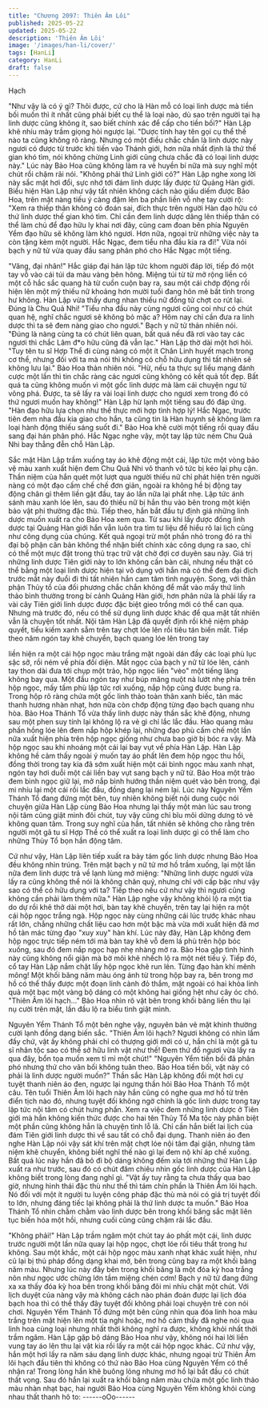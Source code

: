 ```yaml
---
title: "Chương 2097: Thiên Âm Lôi"
published: 2025-05-22
updated: 2025-05-22
description: 'Thiên Âm Lôi'
image: '/images/han-li/cover/'
tags: [HanLi]
category: HanLi
draft: false
---
```


Hạch

"Như vậy là có ý gì? Thôi được, cứ cho là Hàn mỗ có loại linh
dược mà tiền bối muốn thì ít nhất cũng phải biết cụ thể là loại nào,
dù sao trên người tại hạ linh dược cũng không ít, sao biết chính
xác để cấp cho tiền bối?" Hàn Lập khẽ nhíu mày trầm giọng hỏi
ngược lại.
"Dược tính hay tên gọi cụ thể thế nào ta cũng không rõ ràng.
Nhưng có một điều chắc chắn là linh dược này ngươi có được từ
trước khi tiến vào Thánh giới, hơn nữa nhất định là thứ thế gian
khó tìm, nói không chừng Linh giới cũng chưa chắc đã có loại linh
dược này." Lúc này Bảo Hoa cũng không làm ra vẻ huyền bí nữa
mà suy nghĩ một chút rồi chậm rãi nói.
"Không phải thứ Linh giới có?" Hàn Lập nghe xong lời này sắc
mặt hơi đổi, sực nhớ tới đám linh dược lấy được từ Quảng Hàn
giới.
Biểu hiện Hàn Lập như vậy tất nhiên không cách nào giấu diếm
được Bảo Hoa, trên mặt nàng tiếu ý càng đậm lên ba phần liền vỗ
nhẹ tay cười rộ:
"Xem ra thiếp thân không có đoán sai, đích thực trên người Hàn
đạo hữu có thứ linh dược thế gian khó tìm. Chỉ cần đem linh dược
dâng lên thiếp thân có thể làm chủ để đạo hữu ly khai nơi đây,
cũng cam đoan bên phía Nguyên Yểm đạo hữu sẽ không làm khó
ngươi. Hơn nữa, ngoại trừ những việc này ta còn tặng kèm một
người. Hắc Ngạc, đem tiểu nha đầu kia ra đi!"
Vừa nói bạch y nữ tử vừa quay đầu sang phân phó cho Hắc Ngạc
một tiếng.

"Vâng, đại nhân!"
Hắc giáp đại hán lập tức khom người đáp lời, tiếp đó một tay vỗ
vào cái túi da màu vàng bên hông.
Miệng túi từ từ mở rộng liền có một cỗ hắc sắc quang hà từ cuồn
cuộn bay ra, sau một cái chớp động rồi hiện lên một mỹ thiếu nữ
khoảng hơn mười tuổi đang hôn mê bất tỉnh trong hư không.
Hàn Lập vừa thấy dung nhan thiếu nữ đồng tử chợt co rút lại.
Đúng là Chu Quả Nhi!
"Tiểu nha đầu này cùng ngươi cũng coi như có chút quan hệ, nghĩ
chắc ngươi sẽ không bỏ mặc a? Hôm nay chỉ cần đưa ra linh
dược thì ta sẽ đem nàng giao cho ngươi." Bạch y nữ tử thản
nhiên nói.
"Đúng là nàng cùng ta có chút liên quan, bất quá nếu đã rơi vào
tay các ngươi thì chắc Lâm đ*o hữu cũng đã vẫn lạc." Hàn Lập
thờ dài một hơi hỏi.
"Tuy tên tu sĩ Hợp Thể đi cùng nàng có một ít Chân Linh huyết
mạch trong cơ thể, nhưng đối với ta mà nói thì không có chỗ hữu
dụng thì tất nhiên sẽ không lưu lại." Bảo Hoa thản nhiên nói.
"Hừ, nếu ta thực sự liều mạng đánh cược một lần thì tin chắc ràng
các ngươi cũng không có kết quả tốt đẹp. Bất quá ta cũng không
muốn vì một gốc linh dược mà làm cái chuyện ngư tử võng phá.
Được, ta sẽ lấy ra vài loại linh dược cho ngươi xem trong đó có
thứ ngươi muốn hay không!" Hàn Lập hừ lạnh một tiếng sau đó
đáp ứng.
"Hàn đạo hữu lựa chọn như thế thực mới hợp tình hợp lý! Hắc
Ngạc, trước tiên đem nha đầu kia giao cho hắn, ta cũng tin là Hàn
huynh sẽ không làm ra loại hành động thiếu sáng suốt đi." Bảo
Hoa khẽ cười một tiếng rồi quay đầu sang đại hán phân phó.
Hắc Ngạc nghe vậy, một tay lập tức ném Chu Quả Nhi bay thẳng
đễn chỗ Hàn Lập.

Sắc mặt Hàn Lập trầm xuống tay áo khẽ động một cái, lập tức
một vòng bảo vệ màu xanh xuất hiện đem Chu Quả Nhi vô thanh
vô tức bị kéo lại phụ cận.
Thần niệm của hắn quét một lượt qua người thiếu nữ chỉ phát
hiện trên người nàng có một đạo cấm chế chế đơn giản, ngoài ra
không hề bị động tay động chân gì thêm liền gật đầu, tay áo lần
nữa lại phất nhẹ.
Lập tức ánh sánh màu xanh lóe lên, sau đó thiếu nữ bị hắn thu
vào bên trong một kiện bảo vật phi thường đặc thù.
Tiếp theo, hắn bắt đầu tự định giá những linh dược muốn xuất ra
cho Bảo Hoa xem qua.
Từ sau khi lấy được đống linh dược tại Quảng Hàn giới hắn vẫn
luôn tra tìm tư liệu để hiểu rõ lai lịch cũng như công dụng của
chúng.
Kết quả ngoại trừ một phần nhỏ trong đó ra thì đại bộ phận căn
bản không thể nhận biết chính xác công dụng ra sao, chỉ có thể
một mực đặt trong thủ trạc trữ vật chờ đợi cơ duyên sau này.
Giá trị những linh dược Tiên giới này to lớn không cần bàn cãi,
nhưng nếu thật có thể bằng một loại linh dược hiện tại vô dụng
với hắn mà có thể đem đại địch trước mắt này đuổi đi thì tất nhiên
hắn cam tâm tình nguyện.
Song, với thân phận Thủy tổ của đối phương chắc chắn không để
mắt vào mấy thứ linh thảo bình thường trong bí cảnh Quảng Hàn
giới, hơn phân nửa là phải lấy ra vài cây Tiên giới linh dược được
đặc biệt gieo trồng mới có thể can qua. Nhưng mà trước đó, nếu
có thể sử dụng linh dược khác để qua mặt tất nhiên vẫn là
chuyện tốt nhất.
Nội tâm Hàn Lập đã quyết định rồi khẽ niệm pháp quyết, tiểu kiếm
xanh sẫm trên tay chợt lóe lên rồi tiêu tán biến mất.
Tiếp theo năm ngón tay khẽ chuyển, bạch quang lóe lên trong tay

liền hiện ra một cái hộp ngọc màu trắng mặt ngoài dán đầy các
loại phù lục sặc sỡ, rồi ném về phía đốí diện.
Mắt ngọc của bạch y nữ tử lóe lên, cánh tay thon dài đưa tới chụp
một trảo, hộp ngọc liền "vèo" một tiếng lăng không bay qua.
Một đầu ngón tay như búp măng nuột nà lướt nhẹ phía trên hộp
ngọc, mấy tấm phù lập tức rơi xuống, nắp hộp cũng được bung
ra.
Trong hộp rõ ràng chứa một gốc linh thảo toàn thân xanh biếc, tản
mác thanh hương nhàn nhạt, hơn nữa còn chớp động từng đạo
bạch quang nhu hòa.
Bảo Hoa Thánh Tổ vừa thấy linh dược này thần sắc khẽ động,
nhưng sau một phen suy tính lại không lộ ra vẻ gì chỉ lắc lắc đầu.
Hào quang màu phấn hồng lóe lên đem nắp hộp khép lại, những
đạo phù cấm chế một lần nữa xuất hiện phía trên hộp ngọc giống
như chưa bao giờ bị bóc ra vậy.
Mà hộp ngọc sau khi nhoáng một cái lại bay vụt về phía Hàn Lập.
Hàn Lập không hề cảm thấy ngoài ý muốn tay áo phất lên đem
hộp ngọc thu hồi, đồng thời trong tay kia đã sớm xuất hiện một cái
bình ngọc màu xanh nhạt, ngón tay hơi duỗi một cái liền bay vụt
sang bạch y nữ tử.
Bảo Hoa một trảo đem bình ngọc giữ lại, mở nắp bình hướng
thần niệm quét vào bên trong, đại mi nhíu lại một cái rồi lắc đầu,
đồng dạng lại ném lại.
Lúc này Nguyên Yểm Thánh Tổ đang đứng một bên, tuy nhiên
không biết nội dung cuộc nói chuyện giữa Hàn Lập cùng Bảo Hoa
nhưng lại thấy một màn lúc sau trong nội tâm cũng giật mình đôi
chút, tuy vậy cũng chỉ bĩu môi dửng dưng tỏ vẻ không quan tâm.
Trong suy nghĩ của hắn, tất nhiên sẽ không cho rằng trên người
một gã tu sĩ Hợp Thể có thể xuất ra loại linh dược gì có thể làm
cho những Thủy Tổ bọn hắn động tâm.

Cứ như vậy, Hàn Lập liên tiếp xuất ra bảy tám gốc linh dược
nhưng Bảo Hoa đều không nhìn trúng.
Trên mặt bạch y nữ tử mơ hồ trầm xuống, lại một lần nữa đem
linh dược trả về lạnh lùng mở miệng:
"Những linh dược ngươi vừa lấy ra cũng không thể nói là không
chân quý, nhưng chỉ với cấp bậc như vậy sao có thể có hữu dụng
với ta? Tiếp theo nếu cứ như vậy thì ngươi cũng không cần phải
làm thêm nữa."
Hàn Lập nghe vậy không khỏi lộ ra một tia do dự rồi khẽ thở dài
một hơi, bàn tay khẽ chuyển, trên tay lại hiện ra một cái hộp ngọc
trắng ngà.
Hộp ngọc này cùng những cái lúc trước khác nhau rất lớn, chẳng
những chất liệu cao hơn một bậc mà vừa mới xuất hiện đã mơ hồ
tản mác từng đạo "xuy xuy" hàn khí.
Lúc này đây, Hàn Lập không đem hộp ngọc trực tiếp ném tới mà
bàn tay khẽ vỗ đem lá phù trên hộp bóc xuống, sau đó đem nắp
ngọc hạp nhẹ nhàng mở ra.
Bảo Hoa gặp tình hình này cũng không nổi giận mà bờ môi khẽ
nhếch lộ ra một nét tiếu ý.
Tiếp đó, cổ tay Hàn Lập nắm chặt lấy hộp ngọc khẽ run lên.
Từng đạo hàn khí mênh mông!
Một khối băng năm màu óng ánh từ trong hộp bay ra, bên trong
mơ hồ có thể thấy được một đoạn linh cành đỏ thắm, mặt ngoài
có hai khỏa linh quả một bạc một vàng bộ dáng có một không hai
giống hệt như cây óc chó.
"Thiên Âm lôi hạch..."
Bảo Hoa nhìn rõ vật bên trong khối băng liền thu lại nụ cười trên
mặt, lần đầu lộ ra biểu tình giật mình.

Nguyên Yểm Thánh Tổ một bên nghe vậy, nguyên bản vẻ mặt
khinh thường cười lạnh đồng dạng biến sắc.
"Thiên Âm lôi hạch? Ngươi không có nhìn lầm đấy chứ, vật ấy
không phải chỉ có thượng giới mới có ư, hắn chỉ là một gã tu sĩ
nhân tộc sao có thể sở hữu linh vật như thế! Đem thứ đồ ngươi
vừa lấy ra qua đây, bổn tọa muốn xem tỉ mỉ một chút!"
"Nguyên Yểm tiền bối đã phân phó nhưng thứ cho vãn bối không
tuân theo. Bảo Hoa tiền bối, vật này có phải là linh dược người
muốn?" Thần sắc Hàn Lập không đổi một hơi cự tuyệt thanh niên
áo đen, ngược lại ngưng thần hỏi Bảo Hoa Thánh Tổ một câu.
Tên tuổi Thiên Âm lôi hạch này hắn cũng có nghe qua mơ hồ từ
trên điển tịch nào đó, nhưng tuyệt đối không ngờ chính là gốc linh
dược trong tay lập tức nội tâm có chút hưng phấn.
Xem ra việc đem những linh dược ở Tiên giới mà hắn không kiến
thức được cho hai tên Thủy Tổ Ma tộc này phân biệt một phần
cũng không hẳn là chuyện tình lỗ lã.
Chỉ cần hắn biết lai lịch của đám Tiên giới linh dược thì về sau tất
có chỗ đại dụng.
Thanh niên áo đen nghe Hàn Lập nói vậy sát khí trên mặt chợt
lóe nội tâm đại giận, nhưng tâm niệm khẽ chuyển, không biết nghĩ
thế nào gì lại đem nộ khí áp chế xuống.
Bất quá lúc này hắn đã bỏ đi bộ dáng không đếm xỉa tới những
thứ Hàn Lập xuất ra như trước, sau đó có chút đăm chiêu nhìn
gốc linh dược của Hàn Lập không biết trong lòng đang nghĩ gì.
"Vật ấy tuy rằng ta chưa thấy qua bao giờ, nhưng hình thái đặc
thù như thế thì tám chín phần là Thiên Âm lôi hạch. Nó đối với
một ít người tu luyện công pháp đặc thù mà nói có giá trị tuyệt đối
to lớn, nhưng đáng tiếc lại không phải là thứ linh dược ta muốn."
Bảo Hoa Thánh Tổ nhìn chằm chằm vào linh dược bên trong khối
băng sắc mặt liên tục biến hóa một hồi, nhưng cuối cũng cũng
chậm rãi lắc đầu.

"Không phải!" Hàn Lập trầm ngâm một chút tay áo phất một cái,
linh dược trước người một lần nữa quay lại hộp ngọc, chợt lóe rồi
tiêu thất trong hư không.
Sau một khắc, một cái hộp ngọc màu xanh nhạt khác xuất hiện,
như cũ lại bị thủ pháp đồng dạng khai mở, bên trong cũng bay ra
một khối băng năm màu.
Nhưng lúc này đây bên trong khối băng là một đóa kỳ hoa trắng
nõn như ngọc ước chừng lớn tầm miệng chén cơm!
Bạch y nữ tử đang đứng xa xa thấy đóa kỳ hoa bên trong khối
băng đôi mi nhíu chặt một chút.
Với lịch duyệt của nàng vậy mà không cách nào phán đoán được
lại lịch đóa bạch hoa thì có thể thấy đây tuyệt đối không phải loại
chuyện trẻ con nói chơi.
Nguyên Yểm Thánh Tổ đứng một bên cũng nhìn qua đóa linh hoa
màu trắng trên mặt hiện lên một tia nghi hoặc, mơ hồ cảm thấy đã
nghe nói qua linh hoa cùng loại nhưng nhất thời không nghĩ ra
được, không khỏi nhất thời trầm ngâm.
Hàn Lập gặp bộ dáng Bảo Hoa như vậy, không nói hai lời liền
vung tay áo lên thu lại vật kia rồi lấy ra một cái hộp ngọc khác.
Cứ như vậy, hắn một hơi lấy ra năm sáu dạng linh dược khác,
nhưng ngoại trừ Thiên Âm lôi hạch đầu tiên thì không có thứ nào
Bảo Hoa cùng Nguyên Yểm có thể nhận ra!
Trong lòng hắn khẽ buông lỏng nhưng mơ hồ lại bắt đầu có chút
thất vọng.
Sau đó hắn lại xuất ra khối băng năm màu chứa một gốc linh thảo
màu nhàn nhạt bạc, hai người Bảo Hoa cùng Nguyên Yểm không
khỏi cùng nhau thất thanh hô to:
------oOo------
